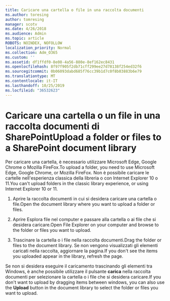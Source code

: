 ```yaml
---
title: Caricare una cartella o file in una raccolta documenti
ms.author: toresing
author: tomresing
manager: scotv
ms.date: 4/26/2018
ms.audience: Admin
ms.topic: article
ROBOTS: NOINDEX, NOFOLLOW
localization_priority: Normal
ms.collection: Adm_O365
ms.custom: ''
ms.assetid: df1ffdf0-8e08-4a56-880e-8ef162ec8431
ms.openlocfilehash: 8f97f905f2db71cff299ee27d78138f254ed32f6
ms.sourcegitcommit: 0b06093dabd685f76cc39b1d7c0f8b03883b6e79
ms.translationtype: MT
ms.contentlocale: it-IT
ms.lasthandoff: 10/25/2019
ms.locfileid: "36532623"
---
```

# <a name="upload-a-folder-or-files-to-a-sharepoint-document-library"></a><span data-ttu-id="89b73-102">Caricare una cartella o un file in una raccolta documenti di SharePoint</span><span class="sxs-lookup"><span data-stu-id="89b73-102">Upload a folder or files to a SharePoint document library</span></span>

<span data-ttu-id="89b73-103">Per caricare una cartella, è necessario utilizzare Microsoft Edge, Google Chrome o Mozilla FireFox.</span><span class="sxs-lookup"><span data-stu-id="89b73-103">To upload a folder, you need to use Microsoft Edge, Google Chrome, or Mozilla FireFox.</span></span> <span data-ttu-id="89b73-104">Non è possibile caricare le cartelle nell'esperienza classica della libreria o con Internet Explorer 10 o 11.</span><span class="sxs-lookup"><span data-stu-id="89b73-104">You can't upload folders in the classic library experience, or using Internet Explorer 10 or 11.</span></span>
  
1. <span data-ttu-id="89b73-105">Aprire la raccolta documenti in cui si desidera caricare una cartella o file.</span><span class="sxs-lookup"><span data-stu-id="89b73-105">Open the document library where you want to upload a folder or files.</span></span>
    
2. <span data-ttu-id="89b73-106">Aprire Esplora file nel computer e passare alla cartella o ai file che si desidera caricare.</span><span class="sxs-lookup"><span data-stu-id="89b73-106">Open File Explorer on your computer and browse to the folder or files you want to upload.</span></span>
    
3. <span data-ttu-id="89b73-107">Trascinare la cartella o i file nella raccolta documenti.</span><span class="sxs-lookup"><span data-stu-id="89b73-107">Drag the folder or files to the document library.</span></span> <span data-ttu-id="89b73-108">Se non vengono visualizzati gli elementi caricati nella raccolta, aggiornare la pagina.</span><span class="sxs-lookup"><span data-stu-id="89b73-108">If you don't see the items you uploaded appear in the library, refresh the page.</span></span> 
    
<span data-ttu-id="89b73-109">Se non si desidera eseguire il caricamento trascinando gli elementi tra Windows, è anche possibile utilizzare il pulsante **carica** nella raccolta documenti per selezionare la cartella o i file che si desidera caricare.</span><span class="sxs-lookup"><span data-stu-id="89b73-109">If you don't want to upload by dragging items between windows, you can also use the **Upload** button in the document library to select the folder or files you want to upload.</span></span> 
  

